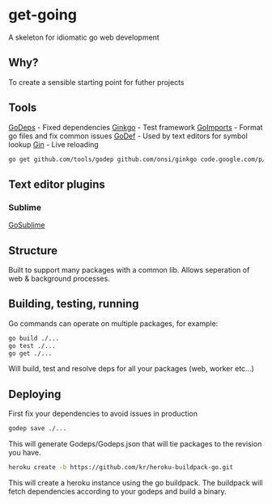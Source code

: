 get-going
=========

A skeleton for idiomatic go web development

Why?
----
To create a sensible starting point for futher projects

Tools
-----
[GoDeps](http://godoc.org/github.com/tools/godep) - Fixed dependencies
[Ginkgo](https://onsi.github.io/ginkgo/) - Test framework
[GoImports](http://godoc.org/code.google.com/p/go.tools/cmd/goimports) - Format go files and fix common issues
[GoDef](http://godoc.org/code.google.com/p/rog-go/exp/cmd/godef) - Used by text editors for symbol lookup
[Gin](https://github.com/codegangsta/gin) - Live reloading

```bash
go get github.com/tools/godep github.com/onsi/ginkgo code.google.com/p/go.tools/cmd/goimports code.google.com/p/rog-go/exp/cmd/godef github.com/codegangsta/gin
```

Text editor plugins
-------------------

### Sublime 
[GoSublime](https://github.com/DisposaBoy/GoSublime)

Structure
---------
Built to support many packages with a common lib. Allows seperation of web & background processes.

Building, testing, running
--------------------------
Go commands can operate on multiple packages, for example:
```bash
go build ./...
go test ./...
go get ./...
```
Will build, test and resolve deps for all your packages (web, worker etc...)

Deploying
---------
First fix your dependencies to avoid issues in production
```bash
godep save ./...
````
This will generate Godeps/Godeps.json that will tie packages to the revision you have.

```bash
heroku create -b https://github.com/kr/heroku-buildpack-go.git
```
This will create a heroku instance using the go buildpack. The buildpack will fetch dependencies according to your godeps and build a binary.
